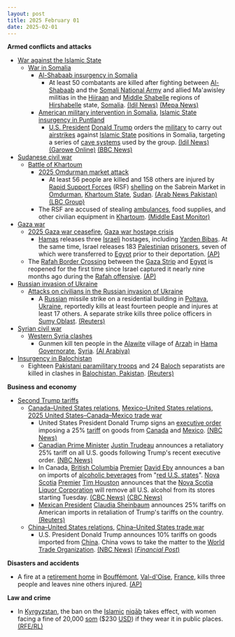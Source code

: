 ```yaml
---
layout: post
title: 2025 February 01
date: 2025-02-01
---
```



**Armed conflicts and attacks**

* [War against the Islamic State](https://en.wikipedia.org/wiki/War_against_the_Islamic_State "War against the Islamic State")
  + [War in Somalia](https://en.wikipedia.org/wiki/Somali_Civil_War_%282009%E2%80%93present%29 "Somali Civil War (2009–present)")
    - [Al-Shabaab insurgency in Somalia](https://en.wikipedia.org/wiki/Al-Shabaab_%28militant_group%29 "Al-Shabaab (militant group)")
      * At least 50 combatants are killed after fighting between [Al-Shabaab](https://en.wikipedia.org/wiki/Al-Shabaab_%28militant_group%29 "Al-Shabaab (militant group)") and the [Somali National Army](https://en.wikipedia.org/wiki/Somali_National_Army "Somali National Army") and allied Ma'awisley militias in the [Hiiraan](https://en.wikipedia.org/wiki/Hiiraan "Hiiraan") and [Middle Shabelle](https://en.wikipedia.org/wiki/Middle_Shabelle "Middle Shabelle") regions of [Hirshabelle](https://en.wikipedia.org/wiki/Hirshabelle "Hirshabelle") state, [Somalia](https://en.wikipedia.org/wiki/Somalia "Somalia"). [(Idil News)](https://www.idilnews.com/at-least-50-casualties-after-al-shabaab-attack-against-sna-and-macawiisley-militias-in-south-and-central-somalia/) [(Mepa News)](https://www.mepanews.com/somalide-mogadisu-yonetimi-guclerine-saldiri-en-az-50-olu-70795h.htm)
    - [American military intervention in Somalia](https://en.wikipedia.org/wiki/American_military_intervention_in_Somalia_%282007%E2%80%93present%29 "American military intervention in Somalia (2007–present)"), [Islamic State insurgency in Puntland](https://en.wikipedia.org/wiki/Islamic_State_insurgency_in_Puntland "Islamic State insurgency in Puntland")
      * [U.S. President](https://en.wikipedia.org/wiki/President_of_the_United_States "President of the United States") [Donald Trump](https://en.wikipedia.org/wiki/Donald_Trump "Donald Trump") orders the [military](https://en.wikipedia.org/wiki/United_States_Armed_Forces "United States Armed Forces") to carry out [airstrikes](https://en.wikipedia.org/wiki/Airstrike "Airstrike") against [Islamic State](https://en.wikipedia.org/wiki/Islamic_State_%E2%80%93_Somalia_Province "Islamic State – Somalia Province") positions in Somalia, targeting a series of [cave systems](https://en.wikipedia.org/wiki/Cave_system "Cave system") used by the group. [(Idil News)](https://www.idilnews.com/reuters-trump-ordered-airstrikes-against-islamic-state-added-many-militant-casualties-without-civilians-harm-claimed/) [(Garowe Online)](https://www.garoweonline.com/en/news/somalia/trump-confirms-multiple-airstrikes-against-isis-in-somalia) [(BBC News)](https://www.bbc.com/news/articles/cdrye506z1go)
* [Sudanese civil war](https://en.wikipedia.org/wiki/Sudanese_civil_war_%282023-present%29 "Sudanese civil war (2023-present)")
  + [Battle of Khartoum](https://en.wikipedia.org/wiki/Battle_of_Khartoum_%282023-present%29 "Battle of Khartoum (2023-present)")
    - [2025 Omdurman market attack](https://en.wikipedia.org/wiki/2025_Omdurman_market_attack "2025 Omdurman market attack")
      * At least 56 people are killed and 158 others are injured by [Rapid Support Forces](https://en.wikipedia.org/wiki/Rapid_Support_Forces "Rapid Support Forces") (RSF) [shelling](https://en.wikipedia.org/wiki/Shell_%28projectile%29 "Shell (projectile)") on the Sabrein Market in [Omdurman](https://en.wikipedia.org/wiki/Omdurman "Omdurman"), [Khartoum State](https://en.wikipedia.org/wiki/Khartoum_State "Khartoum State"), [Sudan](https://en.wikipedia.org/wiki/Sudan "Sudan"). [(Arab News Pakistan)](https://www.arabnews.pk/node/2588644/middle-east) [(LBC Group)](https://www.lbcgroup.tv/news/world-news/835050/paramilitary-shelling-kills-54-at-sudan-market-medical-source/en)
    - The RSF are accused of stealing [ambulances](https://en.wikipedia.org/wiki/Ambulance "Ambulance"), food supplies, and other civilian equipment in [Khartoum](https://en.wikipedia.org/wiki/Khartoum "Khartoum"). [(Middle East Monitor)](https://www.middleeastmonitor.com/20250201-sudan-accusations-against-rsf-for-stealing-ambulances-food-supplies/amp/)
* [Gaza war](https://en.wikipedia.org/wiki/Gaza_war "Gaza war")
  + [2025 Gaza war ceasefire](https://en.wikipedia.org/wiki/2025_Gaza_war_ceasefire "2025 Gaza war ceasefire"), [Gaza war hostage crisis](https://en.wikipedia.org/wiki/Gaza_war_hostage_crisis "Gaza war hostage crisis")
    - [Hamas](https://en.wikipedia.org/wiki/Hamas "Hamas") releases three [Israeli](https://en.wikipedia.org/wiki/Israel "Israel") hostages, including [Yarden Bibas](https://en.wikipedia.org/wiki/Kidnapping_of_the_Bibas_family "Kidnapping of the Bibas family"). At the same time, Israel releases 183 [Palestinian](https://en.wikipedia.org/wiki/Palestinians "Palestinians") [prisoners](https://en.wikipedia.org/wiki/Palestinians_in_Israeli_custody "Palestinians in Israeli custody"), seven of which were transferred to [Egypt](https://en.wikipedia.org/wiki/Egypt "Egypt") prior to their deportation. [(AP)](https://apnews.com/article/israel-hamas-war-gaza-ceasefire-news-02-01-2025-48ec1e3ab950d73bc335a097fe1dc0ed)
  + The [Rafah Border Crossing](https://en.wikipedia.org/wiki/Rafah_Border_Crossing "Rafah Border Crossing") between the [Gaza Strip](https://en.wikipedia.org/wiki/Gaza_Strip "Gaza Strip") and [Egypt](https://en.wikipedia.org/wiki/Egypt "Egypt") is reopened for the first time since Israel captured it nearly nine months ago during the [Rafah offensive](https://en.wikipedia.org/wiki/Rafah_offensive "Rafah offensive"). [(AP)](https://apnews.com/article/mideast-wars-gaza-rafah-ceasefire-egypt-children-7330b0f2a30855cd5ae69b5a32b218df)
* [Russian invasion of Ukraine](https://en.wikipedia.org/wiki/Russian_invasion_of_Ukraine "Russian invasion of Ukraine")
  + [Attacks on civilians in the Russian invasion of Ukraine](https://en.wikipedia.org/wiki/Attacks_on_civilians_in_the_Russian_invasion_of_Ukraine "Attacks on civilians in the Russian invasion of Ukraine")
    - A [Russian](https://en.wikipedia.org/wiki/Russian_Armed_Forces "Russian Armed Forces") missile strike on a residential building in [Poltava](https://en.wikipedia.org/wiki/Poltava "Poltava"), [Ukraine](https://en.wikipedia.org/wiki/Ukraine "Ukraine"), reportedly kills at least fourteen people and injures at least 17 others. A separate strike kills three police officers in [Sumy Oblast](https://en.wikipedia.org/wiki/Sumy_Oblast "Sumy Oblast"). [(Reuters)](https://www.reuters.com/world/europe/russian-air-attack-kills-three-ukraine-kyiv-says-2025-02-01/)
* [Syrian civil war](https://en.wikipedia.org/wiki/Syrian_civil_war "Syrian civil war")
  + [Western Syria clashes](https://en.wikipedia.org/wiki/Western_Syria_clashes_%28December_2024%E2%80%93present%29 "Western Syria clashes (December 2024–present)")
    - Gunmen kill ten people in the [Alawite](https://en.wikipedia.org/wiki/Alawites "Alawites") village of [Arzah](https://en.wikipedia.org/wiki/Arzah "Arzah") in [Hama Governorate](https://en.wikipedia.org/wiki/Hama_Governorate "Hama Governorate"), [Syria](https://en.wikipedia.org/wiki/Syria "Syria"). [(Al Arabiya)](https://english.alarabiya.net/News/middle-east/2025/02/01/gunmen-kill-10-in-alawite-village-in-syria-monitor)
* [Insurgency in Balochistan](https://en.wikipedia.org/wiki/Insurgency_in_Balochistan "Insurgency in Balochistan")
  + Eighteen [Pakistani paramilitary troops](https://en.wikipedia.org/wiki/Civil_Armed_Forces "Civil Armed Forces") and 24 [Baloch](https://en.wikipedia.org/wiki/Baloch_people "Baloch people") separatists are killed in clashes in [Balochistan, Pakistan](https://en.wikipedia.org/wiki/Balochistan%2C_Pakistan "Balochistan, Pakistan"). [(Reuters)](https://www.reuters.com/world/asia-pacific/18-paramilitary-soldiers-killed-by-militants-south-west-pakistan-2025-02-01/)

**Business and economy**

* [Second Trump tariffs](https://en.wikipedia.org/wiki/Second_Trump_tariffs "Second Trump tariffs")
  + [Canada–United States relations](https://en.wikipedia.org/wiki/Canada%E2%80%93United_States_relations "Canada–United States relations"), [Mexico–United States relations](https://en.wikipedia.org/wiki/Mexico%E2%80%93United_States_relations "Mexico–United States relations"), [2025 United States–Canada–Mexico trade war](https://en.wikipedia.org/wiki/2025_United_States%E2%80%93Canada%E2%80%93Mexico_trade_war "2025 United States–Canada–Mexico trade war")
    - United States President Donald Trump signs an [executive order](https://en.wikipedia.org/wiki/Executive_order "Executive order") imposing a 25% [tariff](https://en.wikipedia.org/wiki/Tariff "Tariff") on goods from [Canada](https://en.wikipedia.org/wiki/Canada "Canada") and [Mexico](https://en.wikipedia.org/wiki/Mexico "Mexico"). [(NBC News)](https://www.nbcnews.com/politics/trump-slaps-tariffs-canada-mexico-china-risking-higher-prices-us-consu-rcna190185)
    - [Canadian Prime Minister](https://en.wikipedia.org/wiki/Prime_Minister_of_Canada "Prime Minister of Canada") [Justin Trudeau](https://en.wikipedia.org/wiki/Justin_Trudeau "Justin Trudeau") announces a retaliatory 25% tariff on all U.S. goods following Trump's recent executive order. [(NBC News)](https://www.nbcnews.com/politics/donald-trump/trudeau-retaliatory-tariffs-canada-us-trump-rcna190314)
    - In Canada, [British Columbia](https://en.wikipedia.org/wiki/British_Columbia "British Columbia") [Premier](https://en.wikipedia.org/wiki/Premier_of_British_Columbia "Premier of British Columbia") [David Eby](https://en.wikipedia.org/wiki/David_Eby "David Eby") announces a ban on imports of [alcoholic beverages](https://en.wikipedia.org/wiki/Alcoholic_beverage "Alcoholic beverage") from "[red U.S. states](https://en.wikipedia.org/wiki/Red_states_and_blue_states "Red states and blue states")". [Nova Scotia](https://en.wikipedia.org/wiki/Nova_Scotia "Nova Scotia") [Premier](https://en.wikipedia.org/wiki/Premier_of_Nova_Scotia "Premier of Nova Scotia") [Tim Houston](https://en.wikipedia.org/wiki/Tim_Houston "Tim Houston") announces that the [Nova Scotia Liquor Corporation](https://en.wikipedia.org/wiki/Nova_Scotia_Liquor_Corporation "Nova Scotia Liquor Corporation") will remove all U.S. alcohol from its stores starting Tuesday. [(CBC News)](https://www.cbc.ca/news/canada/british-columbia/bc-premier-david-eby-us-tariffs-1.7448307) [(CBC News)](https://www.cbc.ca/amp/1.7448333)
    - [Mexican President](https://en.wikipedia.org/wiki/President_of_Mexico "President of Mexico") [Claudia Sheinbaum](https://en.wikipedia.org/wiki/Claudia_Sheinbaum "Claudia Sheinbaum") announces 25% tariffs on American imports in retaliation of Trump's tariffs on the country. [(Reuters)](https://www.reuters.com/world/americas/mexican-president-orders-retaliatory-tariffs-against-us-2025-02-02/)
  + [China–United States relations](https://en.wikipedia.org/wiki/China%E2%80%93United_States_relations "China–United States relations"), [China–United States trade war](https://en.wikipedia.org/wiki/China%E2%80%93United_States_trade_war "China–United States trade war")
    - U.S. President Donald Trump announces 10% tariffs on goods imported from [China](https://en.wikipedia.org/wiki/China "China"). China vows to take the matter to the [World Trade Organization](https://en.wikipedia.org/wiki/World_Trade_Organization "World Trade Organization"). [(NBC News)](https://www.nbcnews.com/politics/trump-slaps-tariffs-canada-mexico-china-risking-higher-prices-us-consu-rcna190185) [(*Financial Post*)](https://financialpost.com/pmn/business-pmn/china-vows-measures-to-counter-us-tariffs-threatens-wto-action)

**Disasters and accidents**

* A fire at a [retirement home](https://en.wikipedia.org/wiki/Retirement_home "Retirement home") in [Bouffémont](https://en.wikipedia.org/wiki/Bouff%C3%A9mont "Bouffémont"), [Val-d'Oise](https://en.wikipedia.org/wiki/Val-d%27Oise "Val-d'Oise"), [France](https://en.wikipedia.org/wiki/France "France"), kills three people and leaves nine others injured. [(AP)](https://apnews.com/article/france-retirement-home-fire-6bc21440ee9b7be5feff24ff9bb4b45e)

**Law and crime**

* In [Kyrgyzstan](https://en.wikipedia.org/wiki/Kyrgyzstan "Kyrgyzstan"), the ban on the [Islamic](https://en.wikipedia.org/wiki/Islam "Islam") [niqāb](https://en.wikipedia.org/wiki/Niq%C4%81b "Niqāb") takes effect, with women facing a fine of 20,000 [som](https://en.wikipedia.org/wiki/Kyrgyz_som "Kyrgyz som") ($230 [USD](https://en.wikipedia.org/wiki/United_States_dollar "United States dollar")) if they wear it in public places. [(RFE/RL)](https://www.rferl.org/a/niqab-ban-kyrgyzstan-islam-hijab-central-asia/33297197.html)
